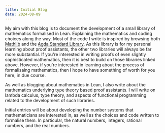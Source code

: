 ```yaml
---
title: Initial Blog
date: 2024-08-09
---
```


My aim with this blog is to document the development of a small library of mathematics formalised in Lean. 
Explaining the mathematics and coding choices along the way. Most of the code I write is inspired by browsing both
[Mathlib](https://github.com/leanprover-community/mathlib4) and the [Agda Standard Library](https://github.com/agda/agda-stdlib).
As this library is for my personal learning about proof assistants, the other two libraries will always be far more substantial. 
If you're interested in writing proofs of even slightly sophisticated mathematics, then it is best to build on those 
libraries linked above. However, if you're interested in learning about the process of formalisaing mathematics, then I hope 
to have something of worth for you here, in due course. 

As well as blogging about mathematics in Lean, I also write about the mathematics underlying type theory based proof assistants. 
I will write on lambda calculus, type theory, and aspects of functional programming related to the development of such libraries. 

Initial entries will be about developing the number systems that mathematicians are interested in, as well as the choices and code written to formalise them. In particular, the natural numbers, integers, rational numbers, and the real numbers.
